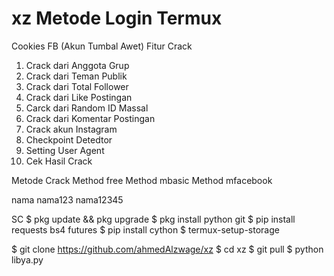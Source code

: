 # xz  Metode Login Termux
Cookies FB (Akun Tumbal Awet)
Fitur Crack
1. Crack dari Anggota Grup
2. Crack dari Teman Publik
3. Crack dari Total Follower
4. Crack dari Like Postingan
5. Carck dari Random ID Massal
6. Crack dari Komentar Postingan
7. Crack akun Instagram
8. Checkpoint Detedtor
9. Setting User Agent
10. Cek Hasil Crack



Metode Crack
Method free
Method mbasic
Method mfacebook

nama
nama123
nama12345


 SC
$ pkg update && pkg upgrade
$ pkg install python git
$ pip install requests bs4 futures
$ pip install cython
$ termux-setup-storage

$ git clone https://github.com/ahmedAlzwage/xz
$ cd xz
$ git pull
$ python libya.py
